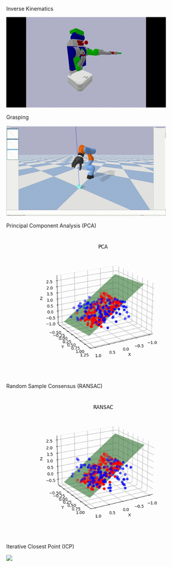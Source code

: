 Inverse Kinematics

![](https://github.com/relifeto18/ROB_422/blob/main/HW4%20-%20Inverse%20Kinematics%20and%20Point%20Clouds/ik.gif)

Grasping

![](https://github.com/relifeto18/ROB_422/blob/main/HW4%20-%20Inverse%20Kinematics%20and%20Point%20Clouds/grasp.gif)

Principal Component Analysis (PCA)

![](https://github.com/relifeto18/ROB_422/blob/main/HW4%20-%20Inverse%20Kinematics%20and%20Point%20Clouds/PCA.gif)

Random Sample Consensus (RANSAC)

![](https://github.com/relifeto18/ROB_422/blob/main/HW4%20-%20Inverse%20Kinematics%20and%20Point%20Clouds/RANSAC.gif)

Iterative Closest Point (ICP)

![](https://github.com/relifeto18/ROB_422/blob/main/HW4%20-%20Inverse%20Kinematics%20and%20Point%20Clouds/icp.gif)
